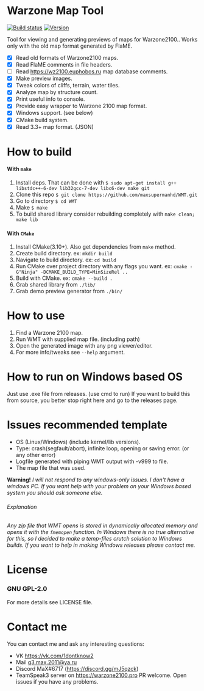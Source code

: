 # Warzone Map Tool

[![Build status](https://ci.appveyor.com/api/projects/status/d08cc775etwm94d0?svg=true)](https://ci.appveyor.com/project/maxsupermanhd/wmt)
[![Version](https://badge.fury.io/gh/maxsupermanhd%2FWMT.svg)](https://github.com/maxsupermanhd/WMT)

Tool for viewing and generating previews of maps for Warzone2100..
Works only with the old map format generated by FlaME.

- [x] Read old formats of Warzone2100 maps.
- [x] Read FlaME comments in file headers.
- [ ] Read https://wz2100.euphobos.ru map database comments.
- [x] Make preview images.
- [x] Tweak colors of cliffs, terrain, water tiles.
- [x] Analyze map by structure count.
- [x] Print useful info to console.
- [x] Provide easy wrapper to Warzone 2100 map format.
- [x] Windows support. (see below)
- [x] CMake build system.
- [x] Read 3.3+ map format. (JSON)

# How to build

#### With `make`
1. Install deps.
 That can be done with `$ sudo apt-get install g++ libstdc++-6-dev lib32gcc-7-dev libc6-dev make git`
2. Clone this repo `$ git clone https://github.com/maxsupermanhd/WMT.git`
3. Go to directory `$ cd WMT`
4. Make `$ make`
5. To build shared library consider rebuilding completely with `make clean; make lib`

#### With `CMake`
1. Install CMake(3.10+). Also get dependencies from `make` method.
2. Create build directory. ex: `mkdir build`
3. Navigate to build directory. ex: `cd build`
4. Run CMake over project directory with any flags you want. ex: `cmake -G"Ninja" -DCMAKE_BUILD_TYPE=MinSizeRel ..`
5. Build with CMake. ex: `cmake --build .`
6. Grab shared library from `./lib/`
7. Grab demo preview generator from `./bin/`

# How to use

1. Find a Warzone 2100 map.
2. Run WMT with supplied map file. (including path)
3. Open the generated image with any png viewer/editor.
4. For more info/tweaks see `--help` argument.

# How to run on Windows based OS

Just use .exe file from releases. (use cmd to run)
If you want to build this from source, you better stop right here and go to the releases page.

# Issues recommended template

- OS (Linux/Windows) (include kernel/lib versions).
- Type: crash(segfault/abort), infinite loop, opening or saving error. (or any other error)
- Logfile generated with piping WMT output with -v999 to file.
- The map file that was used.

**Warning!**
*I will not respond to any windows-only issues.*
*I don't have a windows PC. If you want help with your problem on your Windows based system you should ask someone else.*

###### Explanation
*Any zip file that WMT opens is stored in dynamically allocated memory and opens it with the `fmemopen` function.*
*In Windows there is no true alternative for this, so I decided to make a temp-files crutch solution to Windows builds.*
*If you want to help in making Windows releases please contact me.*

# License
### GNU GPL-2.0
For more details see LICENSE file.

# Contact me

You can contact me and ask any interesting questions:
 - VK https://vk.com/1dontknow2
 - Mail q3.max.2011@ya.ru
 - Discord MaX#6717 (https://discord.gg/mJ5qzck)
 - TeamSpeak3 server on https://warzone2100.pro
PR welcome. Open issues if you have any problems.
